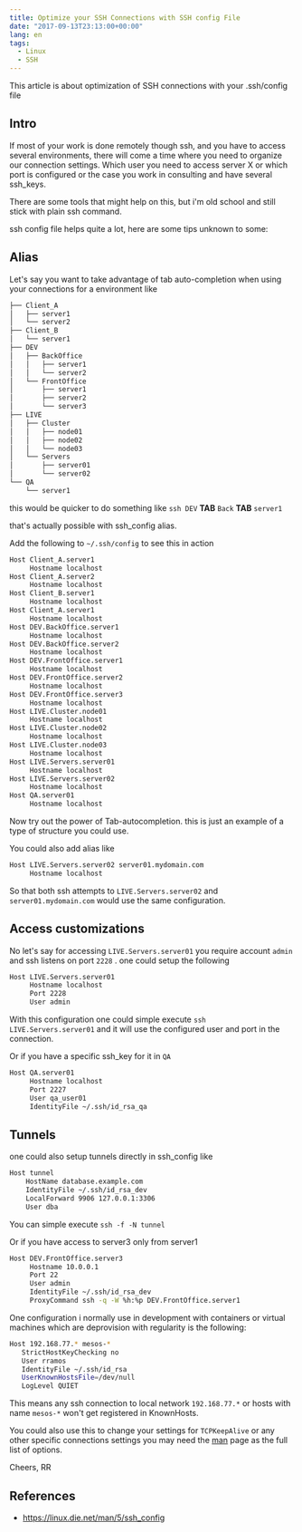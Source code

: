 ```yaml
---
title: Optimize your SSH Connections with SSH config File
date: "2017-09-13T23:13:00+00:00"
lang: en
tags:
  - Linux
  - SSH
---
```


This article is about optimization of SSH connections with your .ssh/config file

## Intro ##

If most of your work is done remotely though ssh, and you have to access several environments, there will come a time where you need to organize our connection settings. Which user you need to access server X or which port is configured or the case you work in consulting and have several ssh_keys.

There are some tools that might help on this, but i'm old school and still stick with plain ssh command.

ssh config file helps quite a lot, here are some tips unknown to some:

## Alias ##

Let's say you want to take advantage of tab auto-completion when using your connections for a environment like

```bash
├── Client_A
│   ├── server1
│   └── server2
├── Client_B
│   └── server1
├── DEV
│   ├── BackOffice
│   │   ├── server1
│   │   └── server2
│   └── FrontOffice
│       ├── server1
│       ├── server2
│       └── server3
├── LIVE
│   ├── Cluster
│   │   ├── node01
│   │   ├── node02
│   │   └── node03
│   └── Servers
│       ├── server01
│       └── server02
└── QA
    └── server1
```

this would be quicker to do something like `ssh DEV` **TAB** `Back` **TAB** `server1`

that's actually possible with ssh_config alias.

Add the following to `~/.ssh/config` to see this in action

```bash
Host Client_A.server1
     Hostname localhost
Host Client_A.server2
     Hostname localhost
Host Client_B.server1
     Hostname localhost
Host Client_A.server1
     Hostname localhost
Host DEV.BackOffice.server1
     Hostname localhost
Host DEV.BackOffice.server2
     Hostname localhost
Host DEV.FrontOffice.server1
     Hostname localhost
Host DEV.FrontOffice.server2
     Hostname localhost
Host DEV.FrontOffice.server3
     Hostname localhost
Host LIVE.Cluster.node01
     Hostname localhost
Host LIVE.Cluster.node02
     Hostname localhost
Host LIVE.Cluster.node03
     Hostname localhost
Host LIVE.Servers.server01
     Hostname localhost
Host LIVE.Servers.server02
     Hostname localhost
Host QA.server01
     Hostname localhost
```

Now try out the power of Tab-autocompletion. this is just an example of a type of structure you could use.

You could also add alias like

```bash
Host LIVE.Servers.server02 server01.mydomain.com
     Hostname localhost
```

So that both ssh attempts to `LIVE.Servers.server02` and `server01.mydomain.com` would use the same configuration.

## Access customizations ##

No let's say for accessing `LIVE.Servers.server01` you require account `admin` and ssh listens on port `2228` . one could setup the following

```bash
Host LIVE.Servers.server01
     Hostname localhost
     Port 2228
     User admin
```

With this configuration one could simple execute `ssh LIVE.Servers.server01` and it will use the configured user and port in the connection.

Or if you have a specific ssh_key for it in `QA`

```bash
Host QA.server01
     Hostname localhost
     Port 2227
     User qa_user01
     IdentityFile ~/.ssh/id_rsa_qa
```

## Tunnels ##

one could also setup tunnels directly in ssh_config like

```bash
Host tunnel
    HostName database.example.com
    IdentityFile ~/.ssh/id_rsa_dev
    LocalForward 9906 127.0.0.1:3306
    User dba    
```

You can simple execute `ssh -f -N tunnel`

Or if you have access to server3 only from server1

```bash
Host DEV.FrontOffice.server3
     Hostname 10.0.0.1
     Port 22
     User admin
     IdentityFile ~/.ssh/id_rsa_dev
     ProxyCommand ssh -q -W %h:%p DEV.FrontOffice.server1
```

One configuration i normally use in development with containers or virtual machines which are deprovision with regularity is the following:

```bash
Host 192.168.77.* mesos-*
   StrictHostKeyChecking no
   User rramos
   IdentityFile ~/.ssh/id_rsa
   UserKnownHostsFile=/dev/null
   LogLevel QUIET
```

This means any ssh connection to local network `192.168.77.*` or hosts with name `mesos-*` won't get registered in KnownHosts.

You could also use this to change your settings for `TCPKeepAlive` or any other specific connections settings you may need the [man](https://linux.die.net/man/5/ssh_config) page as the full list of options.

Cheers,
RR

## References ##

* <https://linux.die.net/man/5/ssh_config>
